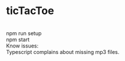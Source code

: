 # ticTacToe
<br/> npm run setup
<br/> npm start
<br/> Know issues:
<br/> Typescript complains about missing mp3 files.
